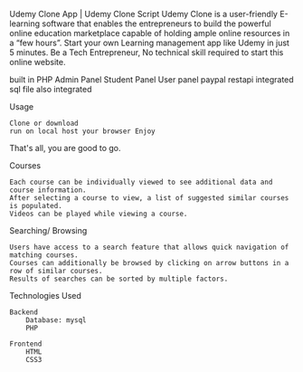 Udemy Clone App | Udemy Clone Script Udemy Clone is a user-friendly E-learning software that enables the entrepreneurs to build the powerful online education marketplace capable of holding ample online resources in a “few hours”. Start your own Learning management app like Udemy in just 5 minutes. Be a Tech Entrepreneur, No technical skill required to start this online website. 


built in PHP
Admin Panel 
Student Panel
User panel
paypal restapi integrated
sql file also integrated

Usage

    Clone or download
    run on local host your browser Enjoy

That's all, you are good to go.

Courses

    Each course can be individually viewed to see additional data and course information.
    After selecting a course to view, a list of suggested similar courses is populated.
    Videos can be played while viewing a course.


Searching/ Browsing

    Users have access to a search feature that allows quick navigation of matching courses.
    Courses can additionally be browsed by clicking on arrow buttons in a row of similar courses.
    Results of searches can be sorted by multiple factors.


Technologies Used

    Backend
        Database: mysql
        PHP

    Frontend
        HTML
        CSS3

